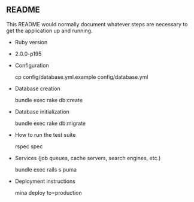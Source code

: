 ## README

This README would normally document whatever steps are necessary to get the
application up and running.


* Ruby version

- 2.0.0-p195

* Configuration

    cp config/database.yml.example config/database.yml

* Database creation

    bundle exec rake db:create

* Database initialization

    bundle exec rake db:migrate

* How to run the test suite
   
    rspec spec

* Services (job queues, cache servers, search engines, etc.)

    bundle exec rails s puma

* Deployment instructions

    mina deploy to=production
